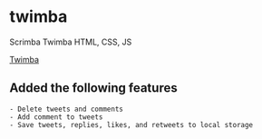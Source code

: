 # twimba
 Scrimba Twimba HTML, CSS, JS
 	
  [Twimba]()
  
  ## Added the following features
    - Delete tweets and comments
    - Add comment to tweets
    - Save tweets, replies, likes, and retweets to local storage